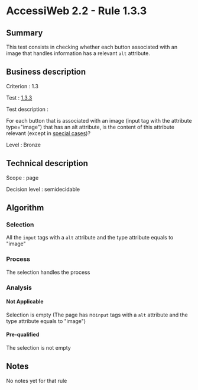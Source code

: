 # AccessiWeb 2.2 - Rule 1.3.3

## Summary

This test consists in checking whether each button associated with an
image that handles information has a relevant `alt` attribute.

## Business description

Criterion : 1.3

Test : [1.3.3](http://www.accessiweb.org/index.php/accessiweb-22-english-version.html#test-1-3-3)

Test description :

For each button that is associated with an image (input tag with the
attribute type="image") that has an alt attribute, is the content of
this attribute relevant (except in [special
cases](http://www.accessiweb.org/index.php/glossary-76.html#CP1-3 "Special cases for criterion 1.3"))?

Level : Bronze

## Technical description

Scope : page

Decision level :
semidecidable

## Algorithm

### Selection

All the `input` tags with a `alt` attribute and the type attribute
equals to "image"

### Process

The selection handles the process

### Analysis

#### Not Applicable

Selection is empty (The page has no`input` tags with a `alt` attribute
and the type attribute equals to "image")

#### Pre-qualified

The selection is not empty

## Notes

No notes yet for that rule

